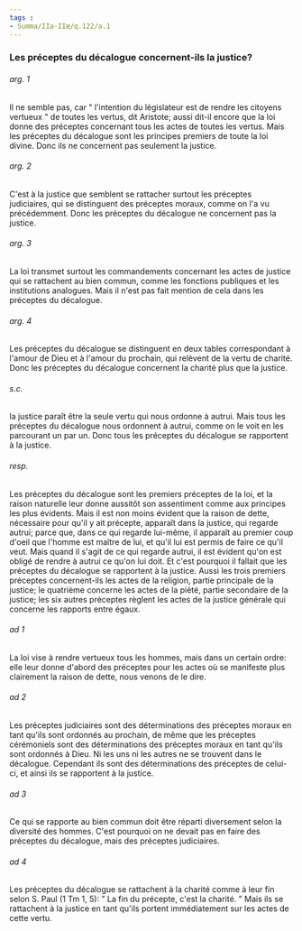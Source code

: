 ```yaml
---
tags : 
- Summa/IIa-IIæ/q.122/a.1
---
```


### Les préceptes du décalogue concernent-ils la justice?

###### arg. 1
Il ne semble pas, car " l'intention du législateur est de rendre les citoyens vertueux " de toutes les vertus, dit Aristote; aussi dit-il encore que la loi donne des préceptes concernant tous les actes de toutes les vertus. Mais les préceptes du décalogue sont les principes premiers de toute la loi divine. Donc ils ne concernent pas seulement la justice. 

###### arg. 2
C'est à la justice que semblent se rattacher surtout les préceptes judiciaires, qui se distinguent des préceptes moraux, comme on l'a vu précédemment. Donc les préceptes du décalogue ne concernent pas la justice. 

###### arg. 3
La loi transmet surtout les commandements concernant les actes de justice qui se rattachent au bien commun, comme les fonctions publiques et les institutions analogues. Mais il n'est pas fait mention de cela dans les préceptes du décalogue. 

###### arg. 4
Les préceptes du décalogue se distinguent en deux tables correspondant à l'amour de Dieu et à l'amour du prochain, qui relèvent de la vertu de charité. Donc les préceptes du décalogue concernent la charité plus que la justice. 

###### s.c.
la justice paraît être la seule vertu qui nous ordonne à autrui. Mais tous les préceptes du décalogue nous ordonnent à autrui, comme on le voit en les parcourant un par un. Donc tous les préceptes du décalogue se rapportent à la justice. 

###### resp.
Les préceptes du décalogue sont les premiers préceptes de la loi, et la raison naturelle leur donne aussitôt son assentiment comme aux principes les plus évidents. Mais il est non moins évident que la raison de dette, nécessaire pour qu'il y ait précepte, apparaît dans la justice, qui regarde autrui; parce que, dans ce qui regarde lui-même, il apparaît au premier coup d'oeil que l'homme est maître de lui, et qu'il lui est permis de faire ce qu'il veut. Mais quand il s'agit de ce qui regarde autrui, il est évident qu'on est obligé de rendre à autrui ce qu'on lui doit. Et c'est pourquoi il fallait que les préceptes du décalogue se rapportent à la justice. Aussi les trois premiers préceptes concernent-ils les actes de la religion, partie principale de la justice; le quatrième concerne les actes de la piété, partie secondaire de la justice; les six autres préceptes règlent les actes de la justice générale qui concerne les rapports entre égaux. 

###### ad 1
La loi vise à rendre vertueux tous les hommes, mais dans un certain ordre: elle leur donne d'abord des préceptes pour les actes où se manifeste plus clairement la raison de dette, nous venons de le dire. 

###### ad 2
Les préceptes judiciaires sont des déterminations des préceptes moraux en tant qu'ils sont ordonnés au prochain, de même que les préceptes cérémoniels sont des déterminations des préceptes moraux en tant qu'ils sont ordonnés à Dieu. Ni les uns ni les autres ne se trouvent dans le décalogue. Cependant ils sont des déterminations des préceptes de celui-ci, et ainsi ils se rapportent à la justice. 

###### ad 3
Ce qui se rapporte au bien commun doit être réparti diversement selon la diversité des hommes. C'est pourquoi on ne devait pas en faire des préceptes du décalogue, mais des préceptes judiciaires. 

###### ad 4
Les préceptes du décalogue se rattachent à la charité comme à leur fin selon S. Paul (1 Tm 1, 5): " La fin du précepte, c'est la charité. " Mais ils se rattachent à la justice en tant qu'ils portent immédiatement sur les actes de cette vertu. 

